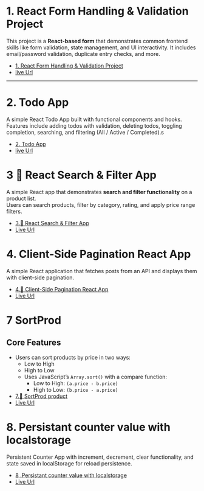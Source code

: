# 1. React Form Handling & Validation Project

This project is a **React-based form** that demonstrates common frontend skills like form validation, state management, and UI interactivity. It includes email/password validation, duplicate entry checks, and more.

- [1. React Form Handling & Validation Project](./_01_form_validation/README.md)
- [live Url](https://frontend-machine-coding-task.vercel.app/)

---
# 2. Todo App
A simple React Todo App built with functional components and hooks.  
Features include adding todos with validation, deleting todos, toggling completion, searching, and filtering (All / Active / Completed).s
- [2. Todo App](./_02_todo_app/README.md)
- [live Url](https://frontend-machine-coding-task-377o.vercel.app/)

# 3 🛒 React Search & Filter App

A simple React app that demonstrates **search and filter functionality** on a product list.  
Users can search products, filter by category, rating, and apply price range filters.
- [3.🛒 React Search & Filter App](./_03_Search_and_Filter_List/README.md)
- [Live Url](https://frontend-machine-coding-task-x17r.vercel.app/)

# 4. Client-Side Pagination React App

A simple React application that fetches posts from an API and displays them with client-side pagination.
- [4.🛒 Client-Side Pagination React App](./_04_pagination_Large_ApiData_Client_side/README.md)
- [Live Url](https://frontend-machine-coding-task-qduz.vercel.app/)


# 7   SortProd 
## Core Features
 - Users can sort products by price in two ways:
     - Low to High
     - High to Low
   - Uses JavaScript’s `Array.sort()` with a compare function:
     - Low to High: `(a.price - b.price)`
     - High to Low: `(b.price - a.price)`
- [7.🛒 SortProd product](./_07_sorting_features/README.md)
- [Live Url]()

# 8. Persistant counter value with localstorage 
Persistent Counter App with increment, decrement, clear functionality, and state saved in localStorage for reload persistence.
- [8 .Persistant counter value with localstorage](./_08_persistant_counter_app_localstorage/README.md)
- [Live Url]()
